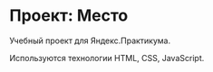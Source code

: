 # Проект: Место

Учебный проект для Яндекс.Практикума. 

Используются технологии HTML, CSS, JavaScript.
